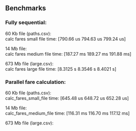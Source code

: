## Benchmarks

### Fully sequential:

60 Kb file (paths.csv):  
calc fares small file   time:   [790.66 us 794.63 us 799.24 us]

14 Mb file:  
calc fares medium file  time:   [187.27 ms 189.27 ms 191.88 ms] 

673 Mb file (large.csv):  
calc fares large file   time:   [8.3125 s 8.3546 s 8.4021 s]

### Parallel fare calculation:
60 Kb file (paths.csv):  
calc_fares_small_file   time:   [645.48 us 648.72 us 652.28 us]

14 Mb file:  
calc_fares_medium_file  time:   [116.31 ms 116.70 ms 117.12 ms]

673 Mb file (large.csv):  